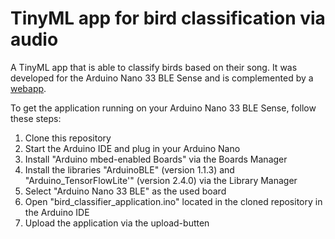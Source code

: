 # TinyML app for bird classification via audio

A TinyML app that is able to classify birds based on their song. It was developed for the Arduino Nano 33 BLE Sense and is complemented by a [webapp](https://lucaslar.github.io/tinyml-bird-detection-bluetooth/).

To get the application running on your Arduino Nano 33 BLE Sense, follow these steps:

 1. Clone this repository
 2. Start the Arduino IDE and plug in your Arduino Nano
 3. Install "Arduino mbed-enabled Boards" via the Boards Manager
 4. Install the libraries "ArduinoBLE" (version 1.1.3) and "Arduino\_TensorFlowLite'" (version 2.4.0) via the Library Manager
 5. Select "Arduino Nano 33 BLE" as the used board
 6. Open "bird\_classifier\_application.ino" located in the cloned repository in the Arduino IDE
 7. Upload the application via the upload-butten